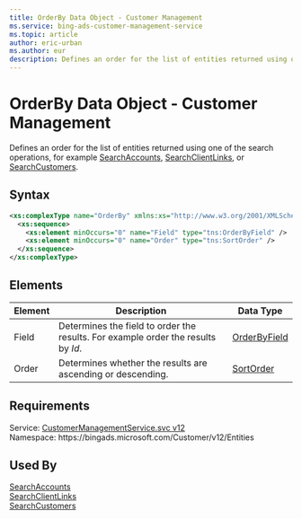 ```yaml
---
title: OrderBy Data Object - Customer Management
ms.service: bing-ads-customer-management-service
ms.topic: article
author: eric-urban
ms.author: eur
description: Defines an order for the list of entities returned using one of the search operations, for example SearchAccounts, SearchClientLinks, or SearchCustomers.
---
```

# OrderBy Data Object - Customer Management
Defines an order for the list of entities returned using one of the search operations, for example [SearchAccounts](searchaccounts.md), [SearchClientLinks](searchclientlinks.md), or [SearchCustomers](searchcustomers.md).

## Syntax
```xml
<xs:complexType name="OrderBy" xmlns:xs="http://www.w3.org/2001/XMLSchema">
  <xs:sequence>
    <xs:element minOccurs="0" name="Field" type="tns:OrderByField" />
    <xs:element minOccurs="0" name="Order" type="tns:SortOrder" />
  </xs:sequence>
</xs:complexType>
```

## <a name="elements"></a>Elements


|Element|Description|Data Type|
|-----------|---------------|-------------|
|<a name="field"></a>Field|Determines the field to order the results. For example order the results by *Id*.|[OrderByField](orderbyfield.md)|
|<a name="order"></a>Order|Determines whether the results are ascending or descending.|[SortOrder](sortorder.md)|

## Requirements
Service: [CustomerManagementService.svc v12](https://clientcenter.api.bingads.microsoft.com/Api/CustomerManagement/v12/CustomerManagementService.svc)  
Namespace: https\://bingads.microsoft.com/Customer/v12/Entities  

## Used By
[SearchAccounts](searchaccounts.md)  
[SearchClientLinks](searchclientlinks.md)  
[SearchCustomers](searchcustomers.md)  
